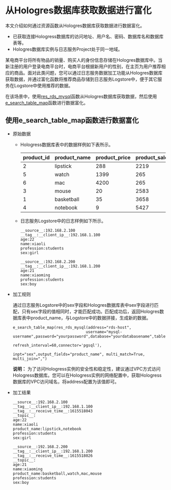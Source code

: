 # 从Hologres数据库获取数据进行富化

本文介绍如何通过资源函数从Hologres数据库获取数据进行数据富化。

-   已获取连接Hologress数据库的访问地址、用户名、密码、数据库名和数据库表等。
-   Hologres数据库实例与日志服务Project处于同一地域。

某电商平台将所有物品的销量、购买人的身份信息存储在Hologres数据库中。当新注册的用户登录电商平台时，电商平台根据新用户的性别，在主页为用户推荐相应的商品。面对此类问题，您可以通过日志服务数据加工功能从Hologres数据库获取数据，并通过富化函数将推荐商品存储到日志服务Logstore中，便于其它服务在Logstore中使用推荐的数据。

在该场景中，使用[res\_rds\_mysql](/cn.zh-CN/数据加工/数据加工语法/表达式函数/资源函数.md)函数从Hologres数据库获取数据，然后使用[e\_search\_table\_map](/cn.zh-CN/数据加工/数据加工语法/全局操作函数/映射富化函数.md)函数进行数据富化。

## 使用e\_search\_table\_map函数进行数据富化

-   原始数据
    -   Hologress数据库表中的数据样例如下表所示。

        |product\_id|product\_name|product\_price|product\_sales\_number|sex|
        |-----------|-------------|--------------|----------------------|---|
        |2|lipstick|288|2219|girl|
        |5|watch|1399|265|boy|
        |6|mac|4200|265|boy|
        |3|mouse|20|2583|boy|
        |1|basketball|35|3658|boy|
        |4|notebook|9|5427|girl|

    -   日志服务Logstore中的日志样例如下所示。

        ```
        __source__:192.168.2.100
        __tag__:__client_ip__:192.168.1.100
        age:22
        name:xiaoli
        profession:students
        sex:girl
        
        __source__:192.168.2.200
        __tag__:__client_ip__:192.168.1.200
        age:21
        name:xiaoming
        profession:students
        sex:boy
        ```

-   加工规则

    通过日志服务Logstore中的sex字段和Hologres数据库表中sex字段进行匹配，只有sex字段的值相同时，才能匹配成功。匹配成功后，返回Hologres数据库表中product\_name，与Logstore中的数据拼接，生成新的数据。

    ```
    e_search_table_map(res_rds_mysql(address="rds-host", 
                                    username="mysql-username",password="yourpassword",database="yourdatabasename",table="yourtablename",
                                    refresh_interval=60,connector='pgsql'),
                                    inpt="sex",output_fields="product_name", multi_match=True, multi_join=",")
    ```

    **说明：** 为了访问Hologress实例的安全性和稳定性，建议通过VPC方式访问Hologress数据库。您可以在Hologress实例的网络配置中，获取Hologress数据库的VPC访问域名，将address配置为该值即可。

-   加工结果

    ```
    __source__:192.168.2.100
    __tag__:__client_ip__:192.168.1.100
    __tag__:__receive_time__:1615518043
    __topic__:
    age:22
    name:xiaoli
    product_name:lipstick,notebook
    profession:students
    sex:girl
    
    __source__:192.168.2.200
    __tag__:__client_ip__:192.168.1.200
    __tag__:__receive_time__:1615518026
    __topic__:
    age:21
    name:xiaoming
    product_name:basketball,watch,mac,mouse
    profession:students
    sex:boy
    ```


